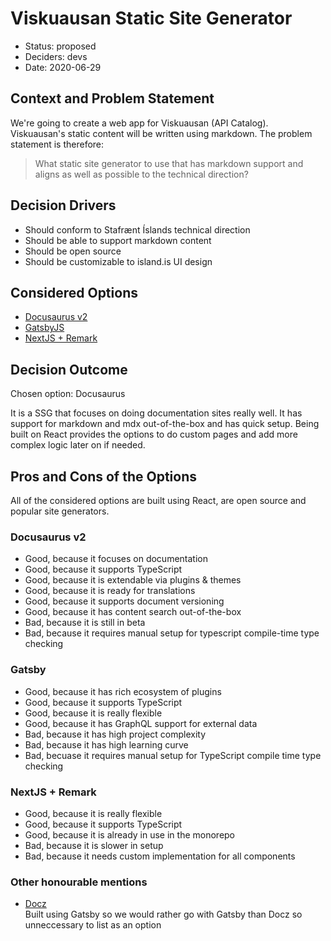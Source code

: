 # Viskuausan Static Site Generator
* Status: proposed
* Deciders: devs
* Date: 2020-06-29

## Context and Problem Statement

We're going to create a web app for Viskuausan (API Catalog).
Viskuausan's static content will be written using markdown.
The problem statement is therefore: 
> What static site generator to use that has markdown support
> and aligns as well as possible to the technical direction?

## Decision Drivers

* Should conform to Stafrænt Íslands technical direction
* Should be able to support markdown content
* Should be open source
* Should be customizable to island.is UI design

## Considered Options

* [Docusaurus v2](https://v2.docusaurus.io/)
* [GatsbyJS](https://www.gatsbyjs.org/)
* [NextJS + Remark](https://github.com/vercel/next.js/tree/canary/examples/blog-starter-typescript)

## Decision Outcome

Chosen option: Docusaurus

It is a SSG that focuses on doing documentation sites really well.
It has support for markdown and mdx out-of-the-box and has quick setup.
Being built on React provides the options to do custom pages and add more 
complex logic later on if needed.


## Pros and Cons of the Options
All of the considered options are built using React, are open source and popular
site generators.

### Docusaurus v2
* Good, because it focuses on documentation
* Good, because it supports TypeScript
* Good, because it is extendable via plugins & themes
* Good, because it is ready for translations
* Good, because it supports document versioning
* Good, because it has content search out-of-the-box
* Bad, because it is still in beta
* Bad, because it requires manual setup for typescript compile-time type checking


### Gatsby
 * Good, because it has rich ecosystem of plugins
 * Good, because it supports TypeScript
 * Good, because it is really flexible
 * Good, because it has GraphQL support for external data
 * Bad, because it has high project complexity
 * Bad, because it has high learning curve
 * Bad, becuase it requires manual setup for TypeScript compile time type checking

### NextJS + Remark
* Good, because it is really flexible
* Good, because it supports TypeScript 
* Good, because it is already in use in the monorepo 
* Bad, because it is slower in setup
* Bad, because it needs custom implementation for all components

### Other honourable mentions
* [Docz](https://www.docz.site/)  
  Built using Gatsby so we would rather go with Gatsby than Docz so unneccessary to
  list as an option
